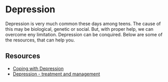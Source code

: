 # Depression

Depression is very much common these days among teens. The cause of this may be biological, genetic or social. But, with proper help, we can 
overcome eny limitation. Depression can be conquired. Below are some of the resources, that can help you.

## Resources

- [Coping with Depression](https://www.helpguide.org/articles/depression/coping-with-depression.htm)
- [Depression - treatment and management](https://www.betterhealth.vic.gov.au/health/conditionsandtreatments/depression-treatment-and-management)
